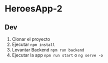 # HeroesApp-2

## Dev

1. Clonar el proyecto
2. Ejecutar ```npm install```
3. Levantar Backend ```npm run backend```
4. Ejecutar la app ```npm run start``` o ```ng serve -o```